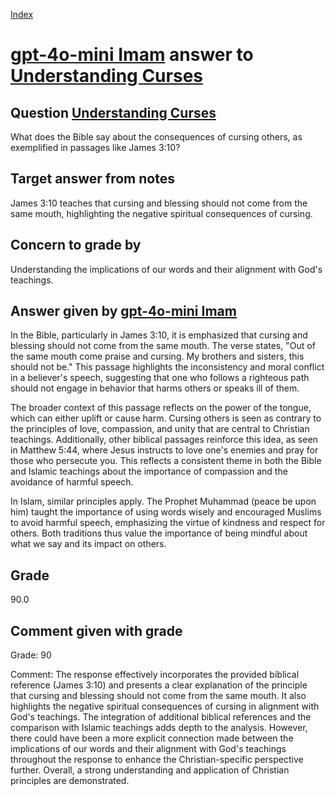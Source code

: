 
[Index](../../index.md)
# [gpt-4o-mini Imam](../../answering_models/gpt-4o-mini_Imam.md) answer to [Understanding Curses](../../questions/Understanding_Curses.md)

## Question [Understanding Curses](../../questions/Understanding_Curses.md)
What does the Bible say about the consequences of cursing others, as exemplified in passages like James 3:10?

## Target answer from notes
James 3:10 teaches that cursing and blessing should not come from the same mouth, highlighting the negative spiritual consequences of cursing.

## Concern to grade by
Understanding the implications of our words and their alignment with God's teachings.

## Answer given by [gpt-4o-mini Imam](../../answering_models/gpt-4o-mini_Imam.md)
In the Bible, particularly in James 3:10, it is emphasized that cursing and blessing should not come from the same mouth. The verse states, "Out of the same mouth come praise and cursing. My brothers and sisters, this should not be." This passage highlights the inconsistency and moral conflict in a believer's speech, suggesting that one who follows a righteous path should not engage in behavior that harms others or speaks ill of them.

The broader context of this passage reflects on the power of the tongue, which can either uplift or cause harm. Cursing others is seen as contrary to the principles of love, compassion, and unity that are central to Christian teachings. Additionally, other biblical passages reinforce this idea, as seen in Matthew 5:44, where Jesus instructs to love one's enemies and pray for those who persecute you. This reflects a consistent theme in both the Bible and Islamic teachings about the importance of compassion and the avoidance of harmful speech.

In Islam, similar principles apply. The Prophet Muhammad (peace be upon him) taught the importance of using words wisely and encouraged Muslims to avoid harmful speech, emphasizing the virtue of kindness and respect for others. Both traditions thus value the importance of being mindful about what we say and its impact on others.

## Grade
90.0

## Comment given with grade
Grade: 90

Comment: The response effectively incorporates the provided biblical reference (James 3:10) and presents a clear explanation of the principle that cursing and blessing should not come from the same mouth. It also highlights the negative spiritual consequences of cursing in alignment with God's teachings. The integration of additional biblical references and the comparison with Islamic teachings adds depth to the analysis. However, there could have been a more explicit connection made between the implications of our words and their alignment with God's teachings throughout the response to enhance the Christian-specific perspective further. Overall, a strong understanding and application of Christian principles are demonstrated.
